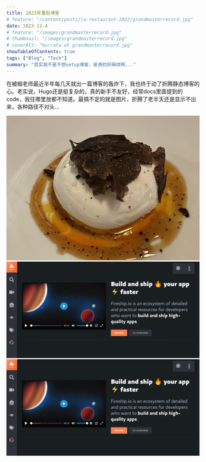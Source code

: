 ```yaml
---
title: 2023年重启博客
# feature: "/content/posts/la-restaurant-2022/grandmasterrecord.jpg"
date: 2023-12-4
# feature: "/images/grandmasterrecord.jpg"
# thumbnail: "/images/grandmasterrecord.jpg"
# coverAlt: "burrata at grandmasterrecord.jpg"
showTableOfContents: true 
tags: ["Blog", "Tech"]
summary: "其实我不是不想setup博客，是真的好麻烦啊..."
---
```

在被椒老师最近半年每几天就出一篇博客的轰炸下，我也终于动了折腾静态博客的心。老实说，Hugo还是挺复杂的，真的新手不友好，经常docs里面提到的code，我往哪里放都不知道。最搞不定的就是图片，折腾了老半天还是显示不出来，各种路径不对头...

![test](/images/grandmasterrecord.jpg)
![test test](/a-blog-restart/hugo.png)
<img alt="test" src="../../a-blog-restart/hugo.png">